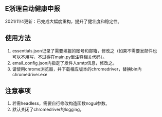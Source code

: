 ## E浙理自动健康申报
2021/11/4更新：已完成大幅度重构，提升了健壮度和稳定性。

## 使用方法
1. essentials.json记录了需要填报的账号和邮箱，修改之（如果不需要发邮件也可以不用写，不过得在main.py里注释相关代码）。  
2. email_config.json内指定了发件人smtp信息，修改之。
3. 请使用chrome浏览器，并下载相应版本的chromedriver，替换bin内chromedriver.exe

## 注意事项
1. 若需headless，需要自行修改构造函数nogui参数。
2. 默认关闭了chromedriver的logging。
